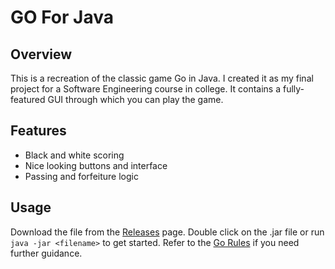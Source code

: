 # GO For Java

## Overview
This is a recreation of the classic game Go in Java. I created it as my final project for a Software Engineering course in college.
It contains a fully-featured GUI through which you can play the game.

## Features
- Black and white scoring
- Nice looking buttons and interface
- Passing and forfeiture logic

## Usage
Download the file from the [Releases](https://github.com/ethan-kronebusch/go-for-java/releases/tag/v1.0) page.
Double click on the .jar file or run `java -jar <filename>` to get started.
Refer to the [Go Rules](https://www.britgo.org/intro/intro2.html) if you need further guidance.
